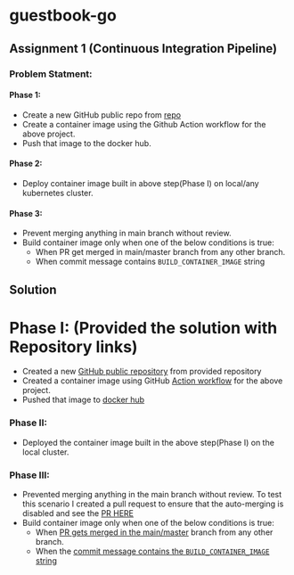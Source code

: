 # guestbook-go

## Assignment 1 (Continuous Integration Pipeline)
### Problem Statment:
#### Phase 1:
- Create a new GitHub public repo from [repo](https://github.com/kubernetes/examples/tree/master/guestbook-go)
- Create a container image using the Github Action workflow for the above project.
- Push that image to the docker hub.

#### Phase 2:
- Deploy container image built in above step(Phase I) on local/any kubernetes cluster.

#### Phase 3:
- Prevent merging anything in main branch without review.
- Build container image only when one of the below conditions is true:
    - When PR get merged in main/master branch from any other branch.
    - When commit message contains `BUILD_CONTAINER_IMAGE` string


## Solution
# Phase I: (Provided the solution with Repository links)
* Created a new [GitHub public repository](https://github.com/gaurangkudale/guestbook-go.git) from provided repository 
* Created a container image using GitHub [Action workflow](https://github.com/gaurangkudale/guestbook-go/actions) for the above project.
* Pushed that image to [docker hub](https://hub.docker.com/r/gaurangkudale/guestbook-go/tags)

### Phase II:
- Deployed the container image built in the above step(Phase I) on the local cluster.

### Phase III:
- Prevented merging anything in the main branch without review. To test this scenario I created a pull request to ensure that the auto-merging is disabled and see the [PR HERE](https://github.com/gaurangkudale/guestbook-go/pulls?q=is%3Apr+is%3Aclosed)
- Build container image only when one of the below conditions is true:
    - When [PR gets merged in the main/master](https://github.com/gaurangkudale/guestbook-go/actions/runs/5849910327) branch from any other branch.
    - When the [commit message contains the `BUILD_CONTAINER_IMAGE` string](https://github.com/gaurangkudale/guestbook-go/pull/2)
